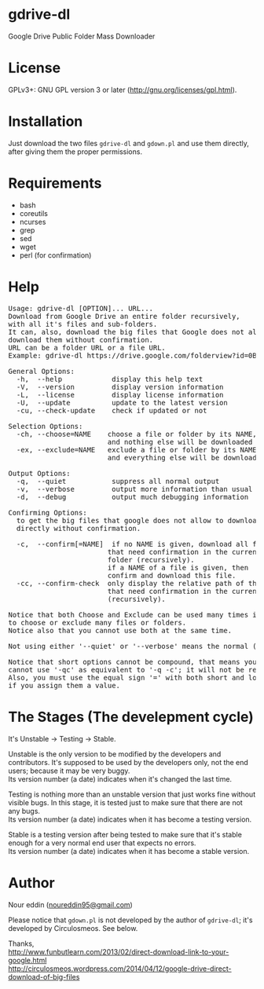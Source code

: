 gdrive-dl
=========
Google Drive Public Folder Mass Downloader


License
=======
GPLv3+: GNU GPL version 3 or later (http://gnu.org/licenses/gpl.html).

Installation
=============
Just download the two files `gdrive-dl` and `gdown.pl` and use them directly, after giving them the proper permissions.


Requirements
============
* bash
* coreutils
* ncurses
* grep
* sed
* wget
* perl (for confirmation)


Help
====
<pre>Usage: gdrive-dl [OPTION]... URL...
Download from Google Drive an entire folder recursively,
with all it's files and sub-folders.
It can, also, download the big files that Google does not allow
download them without confirmation.
URL can be a folder URL or a file URL.
Example: gdrive-dl https://drive.google.com/folderview?id=0BXXXXXXXXXXX

General Options:
  -h,  --help            display this help text
  -V,  --version         display version information
  -L,  --license         display license information
  -U,  --update          update to the latest version
  -cu, --check-update    check if updated or not

Selection Options:
  -ch, --choose=NAME    choose a file or folder by its NAME,
                        and nothing else will be downloaded
  -ex, --exclude=NAME   exclude a file or folder by its NAME,
                        and everything else will be downloaded

Output Options:
  -q,  --quiet           suppress all normal output
  -v,  --verbose         output more information than usual
  -d,  --debug           output much debugging information

Confirming Options:
  to get the big files that google does not allow to download them
  directly without confirmation.
  
  -c,  --confirm[=NAME]  if no NAME is given, download all files
                        that need confirmation in the current
                        folder (recursively).
                        if a NAME of a file is given, then
                        confirm and download this file.
  -cc, --confirm-check  only display the relative path of the files
                        that need confirmation in the current folder
                        (recursively).

Notice that both Choose and Exclude can be used many times in the same time
to choose or exclude many files or folders.
Notice also that you cannot use both at the same time.

Not using either '--quiet' or '--verbose' means the normal (default) mode.

Notice that short options cannot be compound, that means you
cannot use '-qc' as equivalent to '-q -c'; it will not be recognized.
Also, you must use the equal sign '=' with both short and long options,
if you assign them a value.</pre>

The Stages (The develepment cycle)
==================================
It's Unstable -> Testing -> Stable.

Unstable is the only version to be modified by the developers
and contributors. It's supposed to be used by the developers
only, not the end users; because it may be very buggy.<br/>
Its version number (a date) indicates when it's changed the last time.

Testing is nothing more than an unstable version that just works
fine without visible bugs. In this stage, it is tested just to make
sure that there are not any bugs.<br/>
Its version number (a date) indicates when it has become a testing
version.

Stable is a testing version after being tested to make sure that
it's stable enough for a very normal end user that expects no errors.<br/>
Its version number (a date) indicates when it has become a stable
version.


Author
======
 Nour eddin (noureddin95@gmail.com)

Please notice that `gdown.pl` is not developed by the author of `gdrive-dl`; it's developed by Circulosmeos. See below.

Thanks,<br/>
 http://www.funbutlearn.com/2013/02/direct-download-link-to-your-google.html<br/>
 http://circulosmeos.wordpress.com/2014/04/12/google-drive-direct-download-of-big-files


